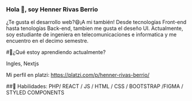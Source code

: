 ### Hola  👋, soy Henner Rivas Berrio
  ¿Te gusta el desarrollo web?😄¡A mi también! Desde tecnologías Front-end hasta tenologías Back-end, tambien me gusta el deseño UI. 
Actualmente, soy estudiante de ingeniera en telecomunicaciones e informatica y me encuentro en el decimo semestre.


#🌱¿Qué estoy aprendiendo actualmente?

Ingles, Nextjs

Mi perfil en platzi: https://platzi.com/p/henner-rivas-berrio/

##🔭 Habilidades: 
PHP/ REACT / JS / HTML / CSS / BOOTSTRAP /FIGMA / STYLED COMPONENTS
